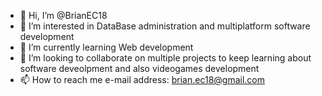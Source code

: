 - 👋 Hi, I’m @BrianEC18
- 👀 I’m interested in DataBase administration and multiplatform software development
- 🌱 I’m currently learning Web development
- 💞️ I’m looking to collaborate on multiple projects to keep learning about software deveolpment and also videogames development
- 📫 How to reach me e-mail address: brian.ec18@gmail.com

<!---
BrianEC18/BrianEC18 is a ✨ special ✨ repository because its `README.md` (this file) appears on your GitHub profile.
You can click the Preview link to take a look at your changes.
--->
